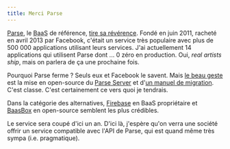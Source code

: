 ```yaml
---
title: Merci Parse
---
```


[Parse](https://en.wikipedia.org/wiki/Parse_%28company%29), le  <acronym title="Back-end as a Service">BaaS</acronym> de référence, [tire sa révérence](http://blog.parse.com/announcements/moving-on/). Fondé en juin 2011, racheté en avril 2013 par Facebook, c'était un service très populaire avec plus de 500 000 applications utilisant leurs services. J'ai actuellement 14 applications qui utilisent Parse dont ... 0 zéro en production. Oui, *real artists ship*, mais on parlera de ça une prochaine fois.

Pourquoi Parse ferme ? Seuls eux et Facebook le savent. Mais [le beau geste](http://blog.parse.com/announcements/introducing-parse-server-and-the-database-migration-tool/) est la mise en open-source du [Parse Server](https://github.com/ParsePlatform/parse-server) et d'[un manuel de migration](https://parse.com/docs/server/guide#migrating). C'est classe. C'est certainement ce vers quoi je tendrais.

Dans la catégorie des alternatives, [Firebase](https://www.firebase.com/) en BaaS propriétaire et [BaasBox](http://www.baasbox.com/) en open-source semblent les plus crédibles.

Le service sera coupé d'ici un an. D'ici là, j'espère qu'on verra une société offrir un service compatible avec l'API de Parse, qui est quand même très sympa (i.e. pragmatique).
